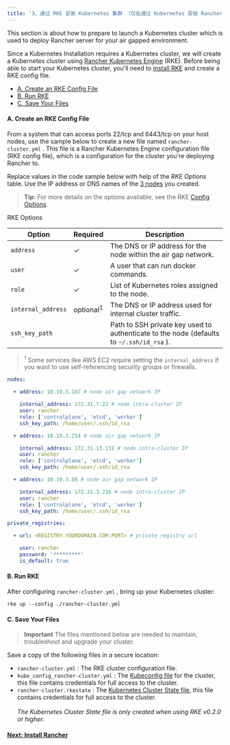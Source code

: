 ```yaml
---
title: '3、通过 RKE 安装 Kubernetes 集群 （仅在通过 Kubernetes 安装 Rancher 时适用）'
---
```


This section is about how to prepare to launch a Kubernetes cluster which is used to deploy Rancher server for your air gapped environment.

Since a Kubernetes Installation requires a Kubernetes cluster, we will create a Kubernetes cluster using [Rancher Kubernetes Engine]({{<baseurl>}}/rke/latest/en/) (RKE). Before being able to start your Kubernetes cluster, you'll need to [install RKE]({{<baseurl>}}/rke/latest/en/installation/) and create a RKE config file.

* [A. Create an RKE Config File](#a-create-an-rke-config-file)
* [B. Run RKE](#b-run-rke)
* [C. Save Your Files](#c-save-your-files)

#### A. Create an RKE Config File

From a system that can access ports 22/tcp and 6443/tcp on your host nodes, use the sample below to create a new file named `rancher-cluster.yml` . This file is a Rancher Kubernetes Engine configuration file (RKE config file), which is a configuration for the cluster you're deploying Rancher to.

Replace values in the code sample below with help of the _RKE Options_ table. Use the IP address or DNS names of the [3 nodes](/docs/installation/air-gap-high-availability/provision-hosts) you created.

> **Tip:** For more details on the options available, see the RKE [Config Options]({{<baseurl>}}/rke/latest/en/config-options/).

<figcaption>RKE Options</figcaption>

| Option             | Required             | Description                                                                             |
| ------------------ | -------------------- | --------------------------------------------------------------------------------------- |
| `address` | ✓                    | The DNS or IP address for the node within the air gap network.|
| `user` | ✓                    | A user that can run docker commands.|
| `role` | ✓                    | List of Kubernetes roles assigned to the node.|
| `internal_address` | optional<sup>1</sup> | The DNS or IP address used for internal cluster traffic.|
| `ssh_key_path` |                      | Path to SSH private key used to authenticate to the node (defaults to `~/.ssh/id_rsa` ).|

> <sup>1</sup> Some services like AWS EC2 require setting the `internal_address` if you want to use self-referencing security groups or firewalls.

``` yaml
nodes:

  + address: 10.10.3.187 # node air gap network IP

    internal_address: 172.31.7.22 # node intra-cluster IP
    user: rancher
    role: ['controlplane', 'etcd', 'worker']
    ssh_key_path: /home/user/.ssh/id_rsa

  + address: 10.10.3.254 # node air gap network IP

    internal_address: 172.31.13.132 # node intra-cluster IP
    user: rancher
    role: ['controlplane', 'etcd', 'worker']
    ssh_key_path: /home/user/.ssh/id_rsa

  + address: 10.10.3.89 # node air gap network IP

    internal_address: 172.31.3.216 # node intra-cluster IP
    user: rancher
    role: ['controlplane', 'etcd', 'worker']
    ssh_key_path: /home/user/.ssh/id_rsa

private_registries:

  + url: <REGISTRY.YOURDOMAIN.COM:PORT> # private registry url

    user: rancher
    password: '*********'
    is_default: true
```

#### B. Run RKE

After configuring `rancher-cluster.yml` , bring up your Kubernetes cluster:

``` 
rke up --config ./rancher-cluster.yml
```

#### C. Save Your Files

> **Important**
> The files mentioned below are needed to maintain, troubleshoot and upgrade your cluster.

Save a copy of the following files in a secure location:

* `rancher-cluster.yml` : The RKE cluster configuration file.
* `kube_config_rancher-cluster.yml` : The [Kubeconfig file]({{<baseurl>}}/rke/latest/en/kubeconfig/) for the cluster, this file contains credentials for full access to the cluster.
* `rancher-cluster.rkestate` : The [Kubernetes Cluster State file]({{<baseurl>}}/rke/latest/en/installation/#kubernetes-cluster-state), this file contains credentials for full access to the cluster.<br/><br/>_The Kubernetes Cluster State file is only created when using RKE v0.2.0 or higher._

#### [Next: Install Rancher](/docs/installation/other-installation-methods/air-gap/install-rancher)

